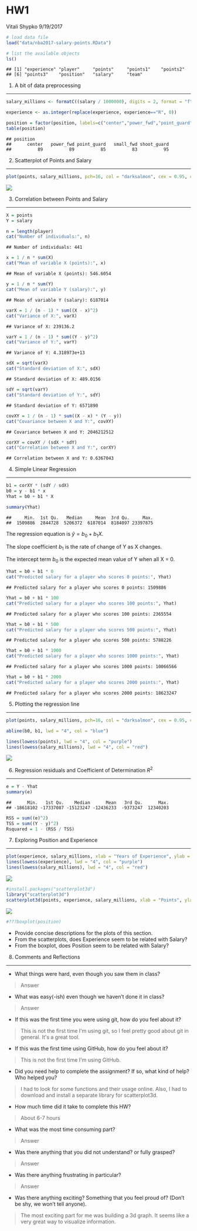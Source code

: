 HW1
================
Vitali Shypko
9/19/2017

``` r
# load data file
load("data/nba2017-salary-points.RData")
```

``` r
# list the available objects
ls()
```

    ## [1] "experience" "player"     "points"     "points1"    "points2"   
    ## [6] "points3"    "position"   "salary"     "team"

1) A bit of data preprocessing
------------------------------

``` r
salary_millions <- formatC((salary / 1000000), digits = 2, format = "f")
```

``` r
experience <- as.integer(replace(experience, experience=="R", 0))
```

``` r
position = factor(position, labels=c("center","power_fwd","point_guard", "small_fwd", "shoot_guard"))
table(position)
```

    ## position
    ##      center   power_fwd point_guard   small_fwd shoot_guard 
    ##          89          89          85          83          95

2) Scatterplot of Points and Salary
-----------------------------------

``` r
plot(points, salary_millions, pch=16, col = "darksalmon", cex = 0.95, cex.lab = 1.1, cex.main = 1.5, xlab = "Points", ylab = "Salary (in millions)", main = "Scatterplot of Points and Salary")
```

![](hw01-vitali-shypko_files/figure-markdown_github-ascii_identifiers/unnamed-chunk-6-1.png)

3) Correlation between Points and Salary
----------------------------------------

``` r
X = points
Y = salary

n = length(player)
cat("Number of individuals:", n)
```

    ## Number of individuals: 441

``` r
x = 1 / n * sum(X)
cat("Mean of variable X (points):", x)
```

    ## Mean of variable X (points): 546.6054

``` r
y = 1 / n * sum(Y)
cat("Mean of variable Y (salary):", y)
```

    ## Mean of variable Y (salary): 6187014

``` r
varX = 1 / (n - 1) * sum((X - x)^2)
cat("Variance of X:", varX)
```

    ## Variance of X: 239136.2

``` r
varY = 1 / (n - 1) * sum((Y - y)^2)
cat("Variance of Y:", varY)
```

    ## Variance of Y: 4.318973e+13

``` r
sdX = sqrt(varX)
cat("Standard deviation of X:", sdX)
```

    ## Standard deviation of X: 489.0156

``` r
sdY = sqrt(varY)
cat("Standard deviation of Y:", sdY)
```

    ## Standard deviation of Y: 6571890

``` r
covXY = 1 / (n - 1) * sum((X - x) * (Y - y))
cat("Covariance between X and Y:", covXY)
```

    ## Covariance between X and Y: 2046212512

``` r
corXY = covXY / (sdX * sdY)
cat("Correlation between X and Y:", corXY)
```

    ## Correlation between X and Y: 0.6367043

4) Simple Linear Regression
---------------------------

``` r
b1 = corXY * (sdY / sdX)
b0 = y - b1 * x
Yhat = b0 + b1 * X

summary(Yhat)
```

    ##     Min.  1st Qu.   Median     Mean  3rd Qu.     Max. 
    ##  1509886  2844728  5206372  6187014  8184097 23397875

The regression equation is *ŷ* = *b*<sub>0</sub> + *b*<sub>1</sub>*X*.

The slope coefficient *b*<sub>1</sub> is the rate of change of Y as X changes.

The intercept term *b*<sub>0</sub> is the expected mean value of Y when all X = 0.

``` r
Yhat = b0 + b1 * 0
cat("Predicted salary for a player who scores 0 points:", Yhat)
```

    ## Predicted salary for a player who scores 0 points: 1509886

``` r
Yhat = b0 + b1 * 100
cat("Predicted salary for a player who scores 100 points:", Yhat)
```

    ## Predicted salary for a player who scores 100 points: 2365554

``` r
Yhat = b0 + b1 * 500
cat("Predicted salary for a player who scores 500 points:", Yhat)
```

    ## Predicted salary for a player who scores 500 points: 5788226

``` r
Yhat = b0 + b1 * 1000
cat("Predicted salary for a player who scores 1000 points:", Yhat)
```

    ## Predicted salary for a player who scores 1000 points: 10066566

``` r
Yhat = b0 + b1 * 2000
cat("Predicted salary for a player who scores 2000 points:", Yhat)
```

    ## Predicted salary for a player who scores 2000 points: 18623247

5) Plotting the regression line
-------------------------------

``` r
plot(points, salary_millions, pch=16, col = "darksalmon", cex = 0.95, cex.lab = 1.1, cex.main = 1.5, xlab = "Points", ylab = "Salary (in millions)", main = "Scatterplot of Points and Salary")

abline(b0, b1, lwd = "4", col = "blue")

lines(lowess(points), lwd = "4", col = "purple")
lines(lowess(salary_millions), lwd = "4", col = "red")
```

![](hw01-vitali-shypko_files/figure-markdown_github-ascii_identifiers/unnamed-chunk-14-1.png)

6) Regression residuals and Coefficient of Determination *R*<sup>2</sup>
------------------------------------------------------------------------

``` r
e = Y - Yhat
summary(e)
```

    ##      Min.   1st Qu.    Median      Mean   3rd Qu.      Max. 
    ## -18618102 -17337087 -15123247 -12436233  -9373247  12340203

``` r
RSS = sum((e)^2)
TSS = sum((Y - y)^2)
Rsquared = 1 - (RSS / TSS)
```

7) Exploring Position and Experience
------------------------------------

``` r
plot(experience, salary_millions, xlab = "Years of Experience", ylab = "Salary (in millions)")
lines(lowess(experience), lwd = "4", col = "purple")
lines(lowess(salary_millions), lwd = "4", col = "red")
```

![](hw01-vitali-shypko_files/figure-markdown_github-ascii_identifiers/unnamed-chunk-16-1.png)

``` r
#install.packages("scatterplot3d")
library("scatterplot3d")
scatterplot3d(points, experience, salary_millions, xlab = "Points", ylab = "Salary (in millions)", zlab = "Experience")
```

![](hw01-vitali-shypko_files/figure-markdown_github-ascii_identifiers/unnamed-chunk-17-1.png)

``` r
#???boxplot(position)
```

-   Provide concise descriptions for the plots of this section.
-   From the scatterplots, does Experience seem to be related with Salary?
-   From the boxplot, does Position seem to be related with Salary?

8) Comments and Reflections
---------------------------

-   What things were hard, even though you saw them in class?

> Answer

-   What was easy(-ish) even though we haven’t done it in class?

> Answer

-   If this was the first time you were using git, how do you feel about it?

> This is not the first time I'm using git, so I feel pretty good about git in general. It's a great tool.

-   If this was the first time using GitHub, how do you feel about it?

> This is not the first time I'm using GitHub.

-   Did you need help to complete the assignment? If so, what kind of help? Who helped you?

> I had to look for some functions and their usage online. Also, I had to download and install a separate library for scatterplot3d.

-   How much time did it take to complete this HW?

> About 6-7 hours

-   What was the most time consuming part?

> Answer

-   Was there anything that you did not understand? or fully grasped?

> Answer

-   Was there anything frustrating in particular?

> Answer

-   Was there anything exciting? Something that you feel proud of? (Don’t be shy, we won’t tell anyone).

> The most exciting part for me was building a 3d graph. It seems like a very great way to visualize information.
